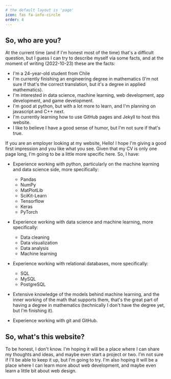 ```yaml
---
# the default layout is 'page'
icon: fas fa-info-circle
order: 4
---
```



## So, who are you?

At the current time (and if I'm honest most of the time) that's a difficult question, but I guess I can try to describe myself via some facts, and at the moment of writing (2022-10-23) these are the facts:

- I'm a 24-year-old student from Chile
- I'm currently finishing an engineering degree in mathematics (I'm not sure if that's the correct translation, but it's a degree in applied mathematics).
- I'm interested in data science, machine learning, web development, app development, and game development.
- I'm good at python, but with a lot more to learn, and I'm planning on javascript and C++ next.
- I'm currently learning how to use GitHub pages and Jekyll to host this website.
- I like to believe I have a good sense of humor, but I'm not sure if that's true.

If you are an employer looking at my website, Hello! I hope I'm giving a good first impression and you like what you see. Given that my CV is only one page long, I'm going to be a little more specific here. So, I have:

- Experience working with python, particularly on the machine learning and data science side, more specifically:
    - Pandas
    - NumPy
    - MatPlotLib
    - SciKit-Learn
    - Tensorflow
    - Keras
    - PyTorch   

- Experience working with data science and machine learning, more specifically:
    - Data cleaning
    - Data visualization
    - Data analysis
    - Machine learning

- Experience working with relational databases, more specifically:
    - SQL
    - MySQL
    - PostgreSQL

- Extensive knowledge of the models behind machine learning, and the inner working of the math that supports them, that's the great part of having a degree in mathematics (technically I don't have the degree yet, but I'm finishing it).  
 
- Experience working with git and GitHub.



## So, what's this website?

To be honest, I don't know. I'm hoping it will be a place where I can share my thoughts and ideas, and maybe even start a project or two. I'm not sure if I'll be able to keep it up, but I'm going to try. I'm also hoping it will be a place where I can learn more about web development, and maybe even learn a little bit about web design.



